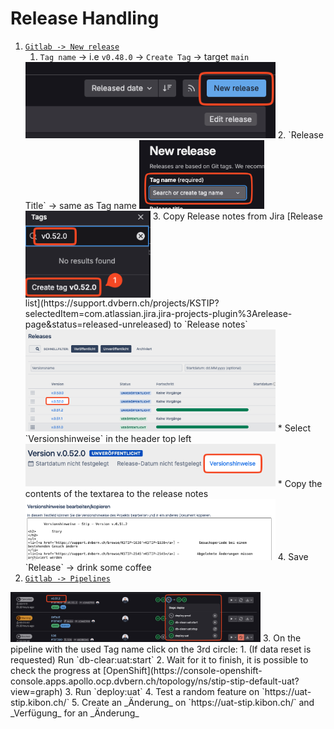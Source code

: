 # Release Handling

1. [`Gitlab -> New release`](https://gitlab.dvbern.ch/stip/stip/-/releases/new)
    1. `Tag name` -> i.e `v0.48.0` -> `Create Tag` -> target `main`  
    <img width="400" src="docs/release/gitlab-new-release.png">
    2. `Release Title` -> same as Tag name  
    <img width="200" src="docs/release/gitlab-create-tag-1.png">
    <img width="200" src="docs/release/gitlab-create-tag-2.png" style="vertical-align: top">
    3. Copy Release notes from Jira [Release list](https://support.dvbern.ch/projects/KSTIP?selectedItem=com.atlassian.jira.jira-projects-plugin%3Arelease-page&status=released-unreleased) to `Release notes`  
      <img width="400" src="docs/release/jira-release.png">
      * Select `Versionshinweise` in the header top left  
      <img width="400" src="docs/release/jira-versionshinweise.png">
      * Copy the contents of the textarea to the release notes  
      <img width="400" src="docs/release/jira-textarea.png">
    4. Save `Release` -> drink some coffee
2. [`Gitlab -> Pipelines`](https://gitlab.dvbern.ch/stip/stip/-/pipelines)  
<img width="400" src="docs/release/gitlab-pipeline.png">
3. On the pipeline with the used Tag name click on the 3rd circle:
    1. (If data reset is requested) Run `db-clear:uat:start`
    2. Wait for it to finish, it is possible to check the progress at [OpenShift](https://console-openshift-console.apps.apollo.ocp.dvbern.ch/topology/ns/stip-stip-default-uat?view=graph)
    3. Run `deploy:uat`
4. Test a random feature on `https://uat-stip.kibon.ch/`
5. Create an _Änderung_ on `https://uat-stip.kibon.ch/` and _Verfügung_ for an _Änderung_
